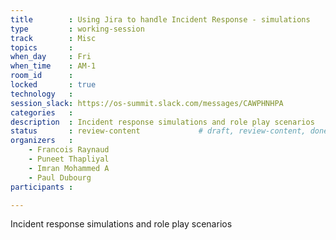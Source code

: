 ```yaml
---
title        : Using Jira to handle Incident Response - simulations
type         : working-session
track        : Misc
topics       :
when_day     : Fri
when_time    : AM-1
room_id      :
locked       : true
technology   :
session_slack: https://os-summit.slack.com/messages/CAWPHNHPA
categories   :
description  : Incident response simulations and role play scenarios
status       : review-content             # draft, review-content, done
organizers   :
    - Francois Raynaud
    - Puneet Thapliyal
    - Imran Mohammed A
    - Paul Dubourg
participants :

---
```


Incident response simulations and role play scenarios

